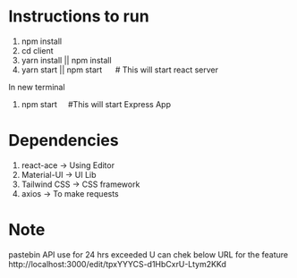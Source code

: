 # Instructions to run

1. npm install
2. cd client
3. yarn install || npm install
4. yarn start || npm start &nbsp;&nbsp;&nbsp;&nbsp; # This will start react server

In new terminal

1. npm start &nbsp;&nbsp;&nbsp; #This will start Express App

# Dependencies

1. react-ace -> Using Editor
2. Material-UI -> UI Lib
3. Tailwind CSS -> CSS framework
4. axios -> To make requests

# Note

pastebin API use for 24 hrs exceeded
U can chek below URL for the feature
http://localhost:3000/edit/tpxYYYCS-d1HbCxrU-Ltym2KKd
